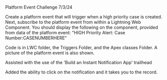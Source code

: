 Platform Event Challenge 7/3/24


Create a platform event that will trigger when a high priority case is created. Next, subscribe to the platform event from within a Lightning Web Component. You should display the following on the component, provided from data of the platform event: "HIGH Priority Alert: Case Number:CASENUMBERHERE"


Code is in LWC folder, the Triggers Folder, and the Apex classes Folder. A picture of the platform event is also shown.


Assisted with the use of the 'Build an Instant Notification App' trailhead

Added the ability to click on the notification and it takes you to the record. 

